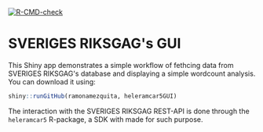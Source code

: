 <!-- badges: start -->
[![R-CMD-check](https://github.com/ramonamezquita/heleramcar5GUI/actions/workflows/R-CMD-check.yaml/badge.svg)](https://github.com/ramonamezquita/heleramcar5GUI/actions/workflows/R-CMD-check.yaml)
<!-- badges: end -->


# SVERIGES RIKSGAG's GUI

This Shiny app demonstrates a simple workflow of fethcing data from SVERIGES RIKSGAG's database and displaying a simple wordcount analysis. You can download it using:

```R
shiny::runGitHub(ramonamezquita, heleramcar5GUI)
```

The interaction with the SVERIGES RIKSGAG REST-API is done through the `heleramcar5` R-package, a SDK with made for such purpose.

